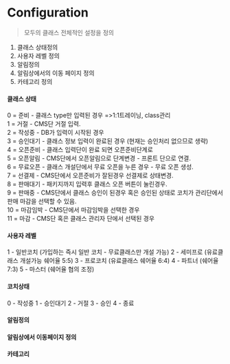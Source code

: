 # Configuration

> 모두의 클래스 전체적인 설정을 정의

1. 클래스 상태정의 
2. 사용자 레벨 정의 
3. 알림정의
4. 알림상에서의 이동 페이지 정의
5. 카테고리 정의


#### 클래스 상태
0 = 준비						- 클래스 type만 입력된 경우 =>1:1트레이닝, class관리    
1 = 거절						- CMS단 거절 입력.     
2 = 작성중				- DB가 입력이 시작된 경우      
3 = 승인대기				- 클래스 정보 입력이 완료된 경우 (현재는 승인처리 없으므로 생략)     
4 = 오픈준비				- 클래스 입력단이 완료 되면 오픈준비단계로    
5 = 오픈알림				- CMS단에서 오픈알림으로 단계변경 - 프론트 단으로 연결.     
6 = 무료오픈				- 클래스 개설단에서 무료 오픈을 누른 경우 - 무료 오픈 생성.    
7 = 선결제					- CMS단에서 오픈준비가 잘된경우 선결제로 상태변경.    
8 = 판매대기				- 패키지까지 입력후 클래스 오픈 버튼이 눌린경우.     
9 = 판매중					- CMS단에서 클래스 승인이 된경우 혹은 승인된 상태로 코치가 관리단에서 판매 마감을 선택할 수 있음.     
10 = 마감임박				- CMS단에서 마감임박을 선택한 경우    
11 = 마감					- CMS단 혹은 클래스 관리자 단에서 선택된 경우    


#### 사용자 레벨
1 - 일반코치 (가입하는 즉시 일반 코치 - 무료클래스만 개설 가능)
2 - 세미프로 (유료클래스 개설가능 쉐어율 5:5)
3 - 프로코치 (유료클래스 쉐어율 6:4)
4 - 파트너 (쉐어율 7:3)
5 - 마스터 (쉐어율 협의 조정)


#### 코치상태
0 - 작성중
1 - 승인대기
2 - 거절
3 - 승인
4 - 종료

#### 알림정의


#### 알림상에서 이동페이지 정의


#### 카테고리
